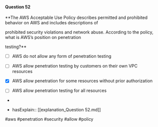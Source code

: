 #### Question  52


**The AWS Acceptable Use Policy describes permitted and prohibited behavior on AWS and includes descriptions of

prohibited security violations and network abuse. According to the policy, what is AWS’s position on penetration

testing?**


- [ ] AWS do not allow any form of penetration testing


- [ ] AWS allow penetration testing by customers on their own VPC resources


- [x] AWS allow penetration for some resources without prior authorization


- [ ] AWS allow penetration testing for all resources


*

- hasExplain:: [[explanation_Question  52.md]]

#aws #penetration #security #allow #policy 